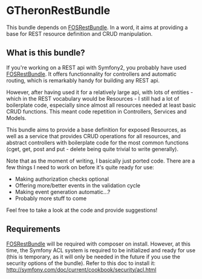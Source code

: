 # GTheronRestBundle

This bundle depends on [FOSRestBundle](https://github.com/FriendsOfSymfony/FOSRestBundle). In a word, it aims at providing a base for REST resource definition and CRUD manipulation.

## What is this bundle?

If you're working on a REST api with Symfony2, you probably have used [FOSRestBundle](https://github.com/FriendsOfSymfony/FOSRestBundle). It offers functionnality for controllers and automatic routing, which is remarkably handy for building any REST api.

However, after having used it for a relatively large api, with lots of entities - which in the REST vocabulary would be Resources - I still had a lot of boilerplate code, especially since almost all resources needed at least basic CRUD functions.
This meant code repetition in Controllers, Services and Models.

This bundle aims to provide a base definition for exposed Resources, as well as a service that provides CRUD operations for all resources, and abstract controllers with boilerplate code for the most common functions (cget, get, post and put - delete being quite trivial to write generally).

Note that as the moment of writing, I basically just ported code. There are a few things I need to work on before it's quite ready for use:
* Making authorization checks optional
* Offering more/better events in the validation cycle
* Making event generation automatic...?
* Probably more stuff to come

Feel free to take a look at the code and provide suggestions!

## Requirements

[FOSRestBundle](https://github.com/FriendsOfSymfony/FOSRestBundle) will be required with composer on install.
However, at this time, the Symfony ACL system is required to be initialized and ready for use (this is temporary, as it will only be needed in the future if you use the security options of the bundle).
Refer to this doc to install it: http://symfony.com/doc/current/cookbook/security/acl.html
